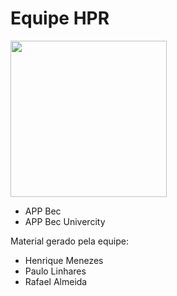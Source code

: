 # Equipe HPR

<p align="left">
  <img src="https://github.com/RafaelBarbosatec/equipe_HPR_hackathon/blob/master/img_maratona.png" width="250"/>
</p>

- APP Bec
- APP Bec Univercity

Material gerado pela equipe:

- Henrique Menezes
- Paulo Linhares
- Rafael Almeida

